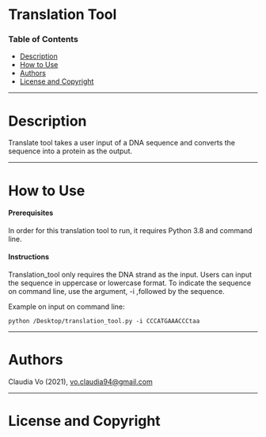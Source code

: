 # Translation Tool

### Table of Contents
- [Description](#description)
- [How to Use](#how-to-use)
- [Authors](#authors)
- [License and Copyright](#license-and-copyright)

---

# Description 
Translate tool takes a user input of a DNA sequence and converts the sequence into a protein as the output. 

---

# How to Use

#### Prerequisites
In order for this translation tool to run, it requires Python 3.8 and command line.

#### Instructions

Translation_tool only requires the DNA strand as the input. Users can input the sequence in uppercase or lowercase format. 
To indicate the sequence on command line, use the argument, -i ,followed by the sequence.

Example on input on command line:

```
python /Desktop/translation_tool.py -i CCCATGAAACCCtaa
```


---

# Authors
Claudia Vo (2021), vo.claudia94@gmail.com

---

# License and Copyright
